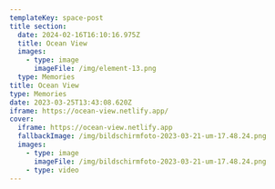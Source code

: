 ```yaml
---
templateKey: space-post
title section:
  date: 2024-02-16T16:10:16.975Z
  title: Ocean View
  images:
    - type: image
      imageFile: /img/element-13.png
  type: Memories
title: Ocean View
type: Memories
date: 2023-03-25T13:43:08.620Z
iframe: https://ocean-view.netlify.app/
cover:
  iframe: https://ocean-view.netlify.app
  fallbackImage: /img/bildschirmfoto-2023-03-21-um-17.48.24.png
  images:
    - type: image
      imageFile: /img/bildschirmfoto-2023-03-21-um-17.48.24.png
    - type: video
---
```

